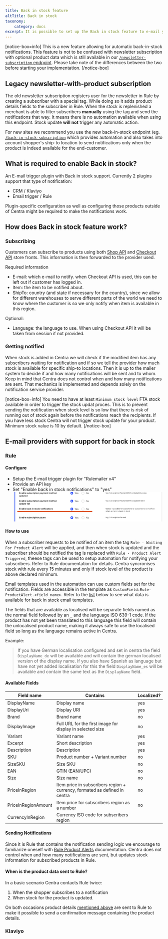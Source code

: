 ```yaml
---
title: Back in stock feature
altTitle: Back in stock
taxonomy:
    category: docs
excerpt: It is possible to set up the Back in stock feature to e-mail your customers reminders when an item is back in stock. Here's how you can configure it.
---
```


[notice-box=info]
This is a new feature allowing for automatic back-in-stock notifications. This feature is not to be confused with newsletter
subscription with optional product data which is still available in our [`/newsletter-subscription` endpoint](https://docs.centra.com/swagger-ui/#/6.%20customer%20handling/post_newsletter_subscription__email_).
Please take note of the differences between the two before starting your implementation.
[/notice-box]

## Legacy newsletter-with-product subscription
The old newsletter subscription registers user for the newsletter in Rule by creating a subscriber with a special tag.
While doing so it adds product details fields to the subscriber in Rule. When the stock is replenished a merchant is
able to filter subscribers **manually** using the tag and send the notifications that way.
It means there is no automation available when using this endpoint. Stock update **will not** trigger any automatic action.

For new sites we recommend you use the new back-in-stock endpoint (eg. [`/back-in-stock-subscription`](https://docs.centra.com/swagger-ui/#/6.%20customer%20handling/post_back_in_stock_subscription)
which provides automation and also takes into account shopper's ship-to location to send notifications only when the
product is indeed available for the end-customer.

## What is required to enable Back in stock?

An E-mail trigger plugin with Back in stock support. Currently 2 plugins support that type of notification:
- CRM / Klaviyo
- Email trigger / Rule

Plugin-specific configuration as well as configuring those products outside of Centra might be required to make the notifications work.

## How does Back in stock feature work?

### Subscribing

Customers can subscribe to products using both [Shop API](https://docs.centra.com/swagger-ui/?api=ShopAPI&urls.primaryName=ShopAPI#/6.%20customer%20handling/post_back_in_stock_subscription) and [Checkout API](https://docs.centra.com/swagger-ui/?api=CheckoutAPI#/6.%20customer%20handling/post_back_in_stock_subscription) store fronts. This information is then forwarded to the provider used. 

Required information
* E-mail: which e-mail to notify. when Checkout API is used, this can be left out if customer has logged in.
* Item: the item to be notified about.
* ShipTo: country (and state if necessary for the country), since  we allow for different warehouses to serve different parts of the world we need to know where the customer is so we only notify when item is available in this region. 

Optional:
* Language: the language to use. When using Checkout API it will be taken from session if not provided.

### Getting notified

When stock is added in Centra we will check if the modified item has any subscribers waiting for notification and if so we tell the provider how much stock is available for specific ship-to locations.
Then it is up to the mailer system to decide if and how many notifications will be sent and to whom.
Keep in mind that Centra does not control when and how many notifications are sent. That mechanics is implemented and depends solely on the notification service provider.

[notice-box=info]
You need to have at least `Minimum stock level` FTA stock available in order to trigger the stock updat proces. This is
to prevent sending the notification when stock level is so low that there is risk of running out of stock again before the notifications reach the recipients.
If you have less stock Centra will not trigger stock update for your product. Minimum stock value is 10 by default.
[/notice-box]

## E-mail providers with support for back in stock

### Rule

#### Configure

* Setup the E-mail trigger plugin for "Rulemailer v4"
* Provide an API key 
* Set "Enable back in stock notifications" to "yes"
![](rule-enable-back-in-stock.png)

#### How to use

When a subscriber requests to be notified of an item the tag `Rule - Waiting For Product Alert` will be applied, and then when stock is updated and the subscriber should be notified the tag is replaced with `Rule - Product Alert Triggered`, theese tags can be used to setup automation for notifying your subscribers. Refer to Rule documentation for details. Centra syncronises stock with rule every 15 minutes and only if stock level of the product is above declared minimum.

Email templates used in the automation can use custom fields set for the notification. Fields are accessible in the template as `CustomField:Rule-ProductAlert.<field_name>`. Refer to the [list](#available-fields) below to see what data is available for back in stock email templates.

The fields that are available as localised will be separate fields named as the normal field followed by an `_` and the language ISO 639-1 code. If the product has not yet been translated to this language this field will contain the unlocalised product name, making it always safe to use the localised field so long as the language remains active in Centra.

Example: 
> If you have German localisation configured and set in centra the field `DisplayName_de` will be available and will contain the german localised version of the display name. If you also have Spanish as language but have not yet added localisation for this the field `DisplayName_es` will be available and contain the same text as the `DisplayName` field.


#### Available Fields

| Field name | Contains                                                                   | Localized? |
|---|----------------------------------------------------------------------------|---|
| DisplayName | Display name                                                               | yes |
| DisplayUri | Display URI                                                                | yes |
| Brand | Brand name                                                                 | no |
| DisplayImage | Full URL for the first image for display in selected size  | no |
| Variant | Variant name                                                               | yes |
| Excerpt | Short description                                                          | yes |
| Description | Description                                                                | yes |
| SKU | Product number + Variant number                                            | no |
| SizeSKU | Size SKU                                                                   | no |
| EAN | GTIN (EAN/UPC)                                                             | no |
| Size | Size name                                                                  | no |
| PriceInRegion | Item price in subscribers region + currency, formated as defined in centra | no |
| PriceInRegionAmount | Item price for subscribers region as a number                              | no |
| CurrencyInRegion | Currency ISO code for subscribers region                                   |


#### Sending Notifications

Since it is Rule that contains the notification sending logic we encourage to familiarize oneself with [Rule Product Alerts](https://integrationdocs.rule.io/productalert/#header-triggering-alerts) documentation. Centra does not control when and how many notifications are sent, but updates stock information for subscribed products in Rule.

#### When is the product data sent to Rule?

In a basic scenario Centra contacts Rule twice:
1. When the shopper subscribes to a notification
2. When stock for the product is updated.

On both occasions product details [mentioned above](#available-fields) are sent to Rule to make it possible to
send a confirmation message containing the product details.

### Klaviyo
